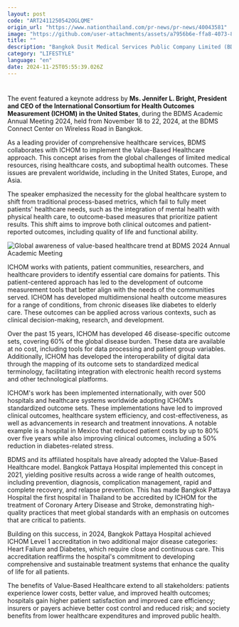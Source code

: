 ```yaml
---
layout: post
code: "ART2411250542OGLQME"
origin_url: "https://www.nationthailand.com/pr-news/pr-news/40043581"
image: "https://github.com/user-attachments/assets/a7956b6e-ffa8-4073-8c98-fbd6b969c4f2"
title: ""
description: "Bangkok Dusit Medical Services Public Company Limited (BDMS) recently hosted a conference aimed at fostering the exchange of medical knowledge, highlighting the concept of patient-centric care in conjunction with Value-Based Healthcare, a growing global trend in the healthcare industry."
category: "LIFESTYLE"
language: "en"
date: 2024-11-25T05:55:39.026Z
---
```


# 









The event featured a keynote address by **Ms. Jennifer L. Bright, President and CEO of the International Consortium for Health Outcomes Measurement (ICHOM) in the United States**, during the BDMS Academic Annual Meeting 2024, held from November 18 to 22, 2024, at the BDMS Connect Center on Wireless Road in Bangkok.

As a leading provider of comprehensive healthcare services, BDMS collaborates with ICHOM to implement the Value-Based Healthcare approach. This concept arises from the global challenges of limited medical resources, rising healthcare costs, and suboptimal health outcomes. These issues are prevalent worldwide, including in the United States, Europe, and Asia.

The speaker emphasized the necessity for the global healthcare system to shift from traditional process-based metrics, which fail to fully meet patients' healthcare needs, such as the integration of mental health with physical health care, to outcome-based measures that prioritize patient results. This shift aims to improve both clinical outcomes and patient-reported outcomes, including quality of life and functional ability.

  ![Global awareness of value-based healthcare trend at BDMS 2024 Annual Academic Meeting](https://github.com/user-attachments/assets/5af755f9-6b55-4fa1-9c15-de9214333b14)

ICHOM works with patients, patient communities, researchers, and healthcare providers to identify essential care domains for patients. This patient-centered approach has led to the development of outcome measurement tools that better align with the needs of the communities served. ICHOM has developed multidimensional health outcome measures for a range of conditions, from chronic diseases like diabetes to elderly care. These outcomes can be applied across various contexts, such as clinical decision-making, research, and development.

Over the past 15 years, ICHOM has developed 46 disease-specific outcome sets, covering 60% of the global disease burden. These data are available at no cost, including tools for data processing and patient group variables. Additionally, ICHOM has developed the interoperability of digital data through the mapping of its outcome sets to standardized medical terminology, facilitating integration with electronic health record systems and other technological platforms.

ICHOM's work has been implemented internationally, with over 500 hospitals and healthcare systems worldwide adopting ICHOM’s standardized outcome sets. These implementations have led to improved clinical outcomes, healthcare system efficiency, and cost-effectiveness, as well as advancements in research and treatment innovations. A notable example is a hospital in Mexico that reduced patient costs by up to 80% over five years while also improving clinical outcomes, including a 50% reduction in diabetes-related stress.

BDMS and its affiliated hospitals have already adopted the Value-Based Healthcare model. Bangkok Pattaya Hospital implemented this concept in 2021, yielding positive results across a wide range of health outcomes, including prevention, diagnosis, complication management, rapid and complete recovery, and relapse prevention. This has made Bangkok Pattaya Hospital the first hospital in Thailand to be accredited by ICHOM for the treatment of Coronary Artery Disease and Stroke, demonstrating high-quality practices that meet global standards with an emphasis on outcomes that are critical to patients.

Building on this success, in 2024, Bangkok Pattaya Hospital achieved ICHOM Level 1 accreditation in two additional major disease categories: Heart Failure and Diabetes, which require close and continuous care. This accreditation reaffirms the hospital's commitment to developing comprehensive and sustainable treatment systems that enhance the quality of life for all patients.

The benefits of Value-Based Healthcare extend to all stakeholders: patients experience lower costs, better value, and improved health outcomes; hospitals gain higher patient satisfaction and improved care efficiency; insurers or payers achieve better cost control and reduced risk; and society benefits from lower healthcare expenditures and improved public health.
